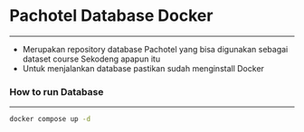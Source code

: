 # Pachotel Database Docker
---

- Merupakan repository database Pachotel yang bisa digunakan sebagai dataset course Sekodeng apapun itu
- Untuk menjalankan database pastikan sudah menginstall Docker

### How to run Database
---

```bash
docker compose up -d
```
